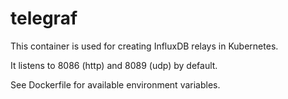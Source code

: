 # telegraf

This container is used for creating InfluxDB relays in Kubernetes.

It listens to 8086 (http) and 8089 (udp) by default.

See Dockerfile for available environment variables.


